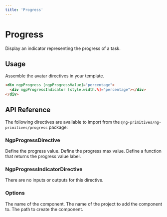 ```yaml
---
title: 'Progress'
---
```


# Progress

Display an indicator representing the progress of a task.

<docs-example name="progress"></docs-example>

## Usage

Assemble the avatar directives in your template.

```html
<div ngpProgress [ngpProgressValue]="percentage">
  <div ngpProgressIndicator [style.width.%]="percentage"></div>
</div>
```

## API Reference

The following directives are available to import from the `@ng-primitives/ng-primitives/progress` package:

### NgpProgressDirective

<ResponseField name="ngpProgressValue" type="number">
  Define the progress value.
</ResponseField>

<ResponseField name="ngpProgressMax" type="number" default="100">
  Define the progress max value.
</ResponseField>

<ResponseField name="ngpProgressValueLabel" type="(value: number, max: number) => string">
  Define a function that returns the progress value label.
</ResponseField>

### NgpProgressIndicatorDirective

There are no inputs or outputs for this directive.

### Options

<ResponseField name="name" type="string">
  The name of the component.
</ResponseField>

<ResponseField name="project" type="string">
  The name of the project to add the component to.
</ResponseField>

<ResponseField name="path" type="string">
  The path to create the component.
</ResponseField>
